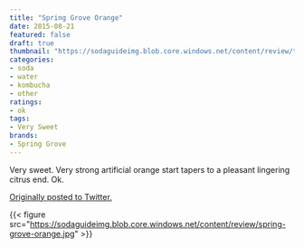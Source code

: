 ```yaml
---
title: "Spring Grove Orange"
date: 2015-08-21
featured: false
draft: true
thumbnail: "https://sodaguideimg.blob.core.windows.net/content/review/thumbs/spring-grove-orange.jpg"
categories:
- soda
- water
- kombucha
- other
ratings:
- ok
tags:
- Very Sweet
brands:
- Spring Grove
---
```


Very sweet. Very strong artificial orange start tapers to a pleasant lingering citrus end. Ok.

[Originally posted to Twitter.](https://twitter.com/Cavorter/status/634777291315355648)

{{< figure src="https://sodaguideimg.blob.core.windows.net/content/review/spring-grove-orange.jpg" >}}

